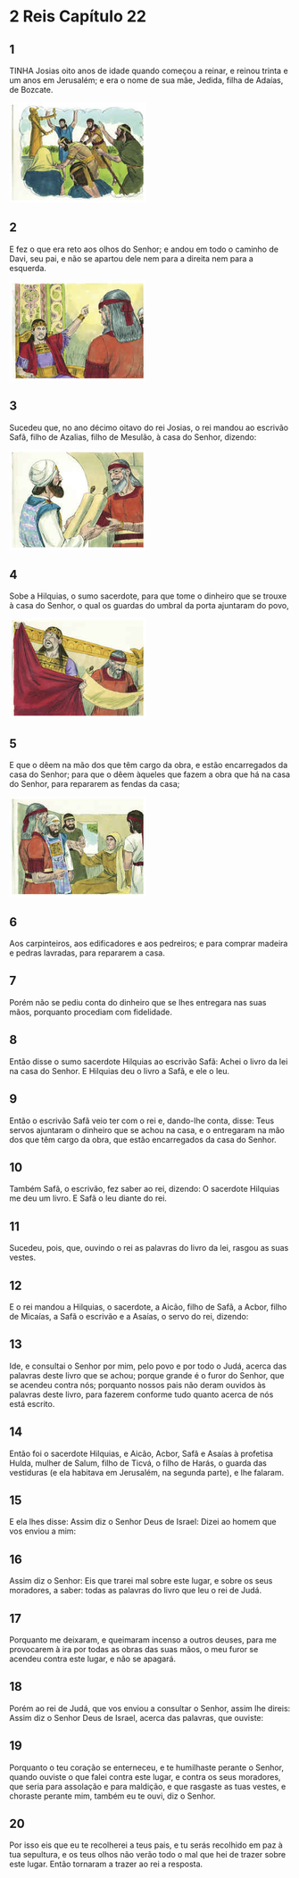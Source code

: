 # 2 Reis Capítulo 22

## 1
TINHA Josias oito anos de idade quando começou a reinar, e reinou trinta e um anos em Jerusalém; e era o nome de sua mãe, Jedida, filha de Adaías, de Bozcate.

![](../.img/2Rs/22/1-0.jpg)

## 2
E fez o que era reto aos olhos do Senhor; e andou em todo o caminho de Davi, seu pai, e não se apartou dele nem para a direita nem para a esquerda.

![](../.img/2Rs/22/2-0.jpg)

## 3
Sucedeu que, no ano décimo oitavo do rei Josias, o rei mandou ao escrivão Safã, filho de Azalias, filho de Mesulão, à casa do Senhor, dizendo:

![](../.img/2Rs/22/3-0.jpg)

## 4
Sobe a Hilquias, o sumo sacerdote, para que tome o dinheiro que se trouxe à casa do Senhor, o qual os guardas do umbral da porta ajuntaram do povo,

![](../.img/2Rs/22/4-0.jpg)

## 5
E que o dêem na mão dos que têm cargo da obra, e estão encarregados da casa do Senhor; para que o dêem àqueles que fazem a obra que há na casa do Senhor, para repararem as fendas da casa;

![](../.img/2Rs/22/5-0.jpg)

## 6
Aos carpinteiros, aos edificadores e aos pedreiros; e para comprar madeira e pedras lavradas, para repararem a casa.

## 7
Porém não se pediu conta do dinheiro que se lhes entregara nas suas mãos, porquanto procediam com fidelidade.

## 8
Então disse o sumo sacerdote Hilquias ao escrivão Safã: Achei o livro da lei na casa do Senhor. E Hilquias deu o livro a Safã, e ele o leu.

## 9
Então o escrivão Safã veio ter com o rei e, dando-lhe conta, disse: Teus servos ajuntaram o dinheiro que se achou na casa, e o entregaram na mão dos que têm cargo da obra, que estão encarregados da casa do Senhor.

## 10
Também Safã, o escrivão, fez saber ao rei, dizendo: O sacerdote Hilquias me deu um livro. E Safã o leu diante do rei.

## 11
Sucedeu, pois, que, ouvindo o rei as palavras do livro da lei, rasgou as suas vestes.

## 12
E o rei mandou a Hilquias, o sacerdote, a Aicão, filho de Safã, a Acbor, filho de Micaías, a Safã o escrivão e a Asaías, o servo do rei, dizendo:

## 13
Ide, e consultai o Senhor por mim, pelo povo e por todo o Judá, acerca das palavras deste livro que se achou; porque grande é o furor do Senhor, que se acendeu contra nós; porquanto nossos pais não deram ouvidos às palavras deste livro, para fazerem conforme tudo quanto acerca de nós está escrito.

## 14
Então foi o sacerdote Hilquias, e Aicão, Acbor, Safã e Asaías à profetisa Hulda, mulher de Salum, filho de Ticvá, o filho de Harás, o guarda das vestiduras (e ela habitava em Jerusalém, na segunda parte), e lhe falaram.

## 15
E ela lhes disse: Assim diz o Senhor Deus de Israel: Dizei ao homem que vos enviou a mim:

## 16
Assim diz o Senhor: Eis que trarei mal sobre este lugar, e sobre os seus moradores, a saber: todas as palavras do livro que leu o rei de Judá.

## 17
Porquanto me deixaram, e queimaram incenso a outros deuses, para me provocarem à ira por todas as obras das suas mãos, o meu furor se acendeu contra este lugar, e não se apagará.

## 18
Porém ao rei de Judá, que vos enviou a consultar o Senhor, assim lhe direis: Assim diz o Senhor Deus de Israel, acerca das palavras, que ouviste:

## 19
Porquanto o teu coração se enterneceu, e te humilhaste perante o Senhor, quando ouviste o que falei contra este lugar, e contra os seus moradores, que seria para assolação e para maldição, e que rasgaste as tuas vestes, e choraste perante mim, também eu te ouvi, diz o Senhor.

## 20
Por isso eis que eu te recolherei a teus pais, e tu serás recolhido em paz à tua sepultura, e os teus olhos não verão todo o mal que hei de trazer sobre este lugar. Então tornaram a trazer ao rei a resposta.

